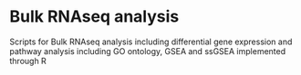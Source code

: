 # Bulk RNAseq analysis


Scripts for Bulk RNAseq analysis including differential gene expression and pathway analysis including GO ontology, GSEA and ssGSEA implemented through R
